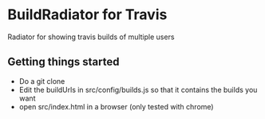 # BuildRadiator for Travis
Radiator for showing travis builds of multiple users

## Getting things started
- Do a git clone
- Edit the buildUrls in src/config/builds.js so that it contains the builds you want
- open src/index.html in a browser (only tested with chrome)
